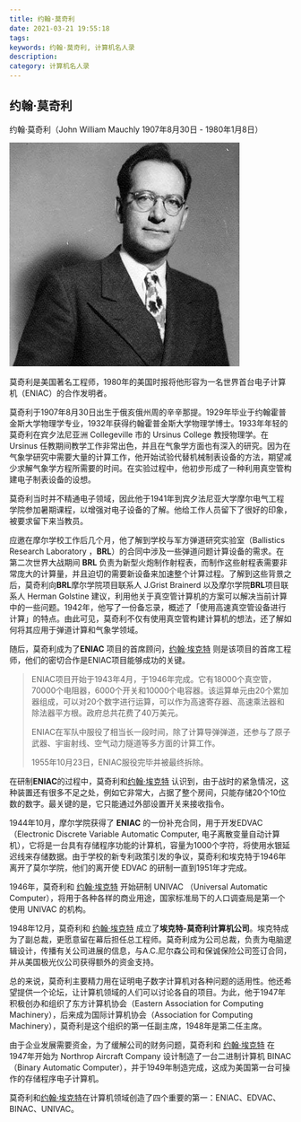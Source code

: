 ```yaml
---
title: 约翰·莫奇利
date: 2021-03-21 19:55:18
tags: 
keywords: 约翰·莫奇利, 计算机名人录
description: 
category: 计算机名人录
---
```


## 约翰·莫奇利

约翰·莫奇利（John William Mauchly 1907年8月30日 - 1980年1月8日）

![img](20210321-john-mauchly/MauchlyPortrait.jpg)

莫奇利是美国著名工程师，1980年的美国时报将他形容为一名世界首台电子计算机（ENIAC）的合作发明者。

莫奇利于1907年8月30日出生于俄亥俄州周的辛辛那提。1929年毕业于约翰霍普金斯大学物理学专业，1932年获得约翰霍普金斯大学物理学博士。1933年年轻的莫奇利在宾夕法尼亚洲 Collegeville 市的 Ursinus College 教授物理学。在 Ursinus 任教期间教学工作非常出色，并且在气象学方面也有深入的研究。因为在气象学研究中需要大量的计算工作，他开始试验代替机械制表设备的方法，期望减少求解气象学方程所需要的时间。在实验过程中，他初步形成了一种利用真空管构建电子制表设备的设想。

莫奇利当时并不精通电子领域，因此他于1941年到宾夕法尼亚大学摩尔电气工程学院参加暑期课程，以增强对电子设备的了解。他给工作人员留下了很好的印象，被要求留下来当教员。

应邀在摩尔学校工作后几个月，他了解到学校与军方弹道研究实验室（Ballistics Research Laboratory ，**BRL**）的合同中涉及一些弹道问题计算设备的需求。在第二次世界大战期间 **BRL** 负责为新型火炮制作射程表，而制作这些射程表需要非常庞大的计算量，并且迫切的需要新设备来加速整个计算过程。了解到这些背景之后，莫奇利向**BRL**摩尔学院项目联系人 J.Grist Brainerd 以及摩尔学院**BRL**项目联系人 Herman Golstine 建议，利用他关于真空管计算机的方案可以解决当前计算中的一些问题。1942年，他写了一份备忘录，概述了「使用高速真空管设备进行计算」的特点。由此可见，莫奇利不仅有使用真空管构建计算机的想法，还了解如何将其应用于弹道计算和气象学领域。 

随后，莫奇利成为了**ENIAC** 项目的首席顾问，[约翰·埃克特](http://www.edulinks.cn/2021/03/12/20210314-john-eckert/) 则是该项目的首席工程师，他们的密切合作是ENIAC项目能够成功的关键。

> ENIAC项目开始于1943年4月，于1946年完成。它有18000个真空管，70000个电阻器，6000个开关和10000个电容器。该运算单元由20个累加器组成，可以对20个数字进行运算，可以作为高速寄存器、高速乘法器和除法器平方根。政府总共花费了40万美元。
>
> ENIAC在军队中服役了相当长一段时间，除了计算导弹弹道，还参与了原子武器、宇宙射线、空气动力隧道等多方面的计算工作。
>
> 1955年10月23日，ENIAC服役完毕并被最终拆除。

在研制**ENIAC**的过程中，莫奇利和[约翰·埃克特](http://www.edulinks.cn/2021/03/12/20210314-john-eckert/) 认识到，由于战时的紧急情况，这种装置还有很多不足之处，例如它非常大，占据了整个房间，只能存储20个10位数的数字。最关键的是，它只能通过外部设置开关来接收指令。

1944年10月，摩尔学院获得了 **ENIAC** 的一份补充合同，用于开发EDVAC（Electronic Discrete Variable Automatic Computer, 电子离散变量自动计算机），它将是一台具有存储程序功能的计算机，容量为1000个字符，将使用水银延迟线来存储数据。由于学校的新专利政策引发的争议，莫奇利和埃克特于1946年离开了莫尔学院，他们的离开使 EDVAC 的研制一直到1951年才完成。

1946年，莫奇利和 [约翰·埃克特](http://www.edulinks.cn/2021/03/12/20210314-john-eckert/) 开始研制 UNIVAC （Universal Automatic Computer），将用于各种各样的商业用途，国家标准局下的人口调查局是第一个使用 UNIVAC 的机构。

1948年12月，莫奇利和 [约翰·埃克特](http://www.edulinks.cn/2021/03/12/20210314-john-eckert/) 成立了**埃克特-莫奇利计算机公司**。埃克特成为了副总裁，更愿意留在幕后担任总工程师。莫奇利成为公司总裁，负责为电脑逻辑设计，传播有关公司进展的信息，与A.C.尼尔森公司和保诚保险公司签订合同，并从美国极光仪公司获得额外的资金支持。

总的来说，莫奇利主要精力用在证明电子数字计算机对各种问题的适用性。他还希望提供一个论坛，让计算机领域的人们可以讨论各自的项目。为此，他于1947年积极创办和组织了东方计算机协会（Eastern Association for Computing Machinery），后来成为国际计算机协会（Association for Computing Machinery），莫奇利是这个组织的第一任副主席，1948年是第二任主席。

由于企业发展需要资金，为了缓解公司的财务问题，莫奇利和 [约翰·埃克特](http://www.edulinks.cn/2021/03/12/20210314-john-eckert/) 在1947年开始为 Northrop Aircraft Company 设计制造了一台二进制计算机 BINAC （Binary Automatic Computer），并于1949年制造完成，这成为美国第一台可操作的存储程序电子计算机。

莫奇利和[约翰·埃克特](http://www.edulinks.cn/2021/03/12/20210314-john-eckert/)在计算机领域创造了四个重要的第一：ENIAC、EDVAC、BINAC、UNIVAC。